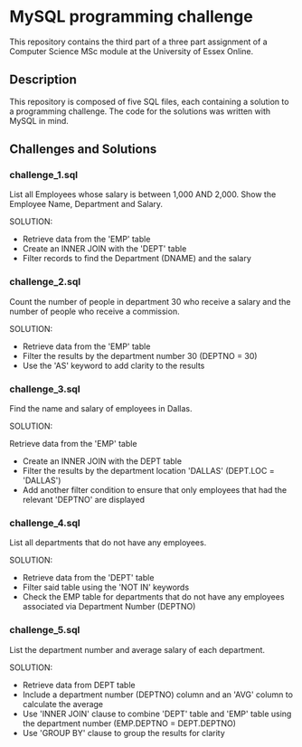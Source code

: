# MySQL programming challenge

This repository contains the third part of a three part assignment of a Computer Science MSc module at the University of Essex Online.

## Description

This repository is composed of five SQL files, each containing a solution to a programming challenge. The code for the solutions was written with MySQL in mind.

## Challenges and Solutions

### challenge_1.sql

List all Employees whose salary is between 1,000 AND 2,000. Show the Employee Name, Department and Salary.

SOLUTION:

- Retrieve data from the 'EMP' table
- Create an INNER JOIN with the 'DEPT' table
- Filter records to find the Department (DNAME) and the salary

### challenge_2.sql

Count the number of people in department 30 who receive a salary and the number of people who receive a commission.

SOLUTION:

- Retrieve data from the 'EMP' table
- Filter the results by the department number 30 (DEPTNO = 30)
- Use the 'AS' keyword to add clarity to the results

### challenge_3.sql

Find the name and salary of employees in Dallas.

SOLUTION:

Retrieve data from the 'EMP' table
- Create an INNER JOIN with the DEPT table
- Filter the results by the department location 'DALLAS' (DEPT.LOC = 'DALLAS')
- Add another filter condition to ensure that only employees that had the relevant 'DEPTNO' are displayed

### challenge_4.sql

List all departments that do not have any employees.

SOLUTION:

- Retrieve data from the 'DEPT' table
- Filter said table using the 'NOT IN' keywords
- Check the EMP table for departments that do not have any employees associated via Department Number (DEPTNO) 

### challenge_5.sql

List the department number and average salary of each department.

SOLUTION:

- Retrieve data from DEPT table
- Include a department number (DEPTNO) column and an 'AVG' column to calculate the average
- Use 'INNER JOIN' clause to combine 'DEPT' table and 'EMP' table using the department number (EMP.DEPTNO = DEPT.DEPTNO)
- Use 'GROUP BY' clause to group the results for clarity